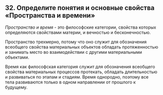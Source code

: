 ﻿## 32. Определите понятия и основные свойства «Пространства и времени»

*Пространство и время* - это философские категории, свойства которых
определяются свойствами материи, и вечностью и бесконечностью.

Пространство трехмерно, потому что оно служит для обозначения всеобщего
свойства материальных объектов обладать протяженностью и занимать место
во взаимодействии с другими материальными объектами.

Время как философская категория служит для обозначения всеобщего свойства
материальных процессов протекать, обладать длительностью и развиваться
по этапам и стадиям. Время однородно, поэтому все тела развиваются только
в одном направлении от прошлого к будущему. 
